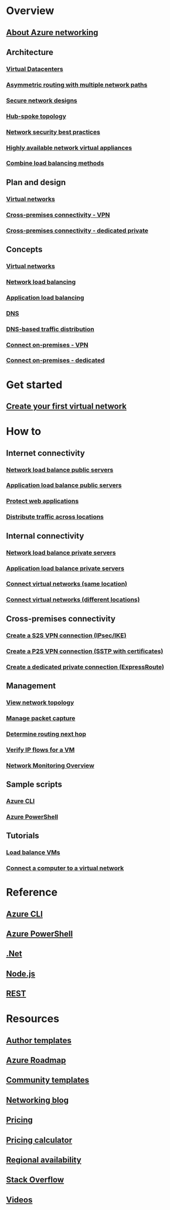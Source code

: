 # Overview
## [About Azure networking](networking-overview.md)
## Architecture
### [Virtual Datacenters](networking-virtual-datacenter.md)
### [Asymmetric routing with multiple network paths](../expressroute/expressroute-asymmetric-routing.md?toc=%2fazure%2fnetworking%2ftoc.json)
### [Secure network designs](../best-practices-network-security.md?toc=%2fazure%2fnetworking%2ftoc.json)
### [Hub-spoke topology](https://docs.microsoft.com/azure/architecture/reference-architectures/hybrid-networking/hub-spoke)
### [Network security best practices](../security/azure-security-network-security-best-practices.md?toc=%2fazure%2fnetworking%2ftoc.json)
### [Highly available network virtual appliances](https://docs.microsoft.com/azure/architecture/reference-architectures/dmz/nva-ha )
### [Combine load balancing methods](../traffic-manager/traffic-manager-load-balancing-azure.md?toc=%2fazure%2fnetworking%2ftoc.json)
## Plan and design
### [Virtual networks](../virtual-network/virtual-network-vnet-plan-design-arm.md?toc=%2fazure%2fnetworking%2ftoc.json)
### [Cross-premises connectivity - VPN](../vpn-gateway/vpn-gateway-plan-design.md?toc=%2fazure%2fnetworking%2ftoc.json)
### [Cross-premises connectivity - dedicated private](../expressroute/expressroute-workflows.md?toc=%2fazure%2fnetworking%2ftoc.json)

##  Concepts
### [Virtual networks](../virtual-network/virtual-networks-overview.md?toc=%2fazure%2fnetworking%2ftoc.json)
### [Network load balancing](../load-balancer/load-balancer-overview.md?toc=%2fazure%2fnetworking%2ftoc.json)
### [Application load balancing](../application-gateway/application-gateway-introduction.md?toc=%2fazure%2fnetworking%2ftoc.json)
### [DNS](../dns/dns-overview.md?toc=%2fazure%2fnetworking%2ftoc.json)
### [DNS-based traffic distribution](../traffic-manager/traffic-manager-overview.md?toc=%2fazure%2fnetworking%2ftoc.json)
### [Connect on-premises - VPN](../vpn-gateway/vpn-gateway-about-vpngateways.md?toc=%2fazure%2fnetworking%2ftoc.json)
### [Connect on-premises - dedicated](../expressroute/expressroute-introduction.md?toc=%2fazure%2fnetworking%2ftoc.json)


# Get started
## [Create your first virtual network](../virtual-network/quick-create-portal.md?toc=%2fazure%2fnetworking%2ftoc.json)

# How to
## Internet connectivity
### [Network load balance public servers](../load-balancer/load-balancer-get-started-internet-portal.md?toc=%2fazure%2fnetworking%2ftoc.json)
### [Application load balance public servers](../application-gateway/application-gateway-create-gateway-portal.md?toc=%2fazure%2fnetworking%2ftoc.json)
### [Protect web applications](../application-gateway/application-gateway-web-application-firewall-portal.md?toc=%2fazure%2fnetworking%2ftoc.json)
### [Distribute traffic across locations](../traffic-manager/traffic-manager-configure-geographic-routing-method.md?toc=%2fazure%2fnetworking%2ftoc.json)
## Internal connectivity
### [Network load balance private servers](../load-balancer/load-balancer-get-started-ilb-arm-portal.md?toc=%2fazure%2fnetworking%2ftoc.json)
### [Application load balance private servers](../application-gateway/application-gateway-ilb-arm.md?toc=%2fazure%2fnetworking%2ftoc.json)
### [Connect virtual networks (same location)](../virtual-network/virtual-networks-create-vnetpeering-arm-portal.md?toc=%2fazure%2fnetworking%2ftoc.json)
### [Connect virtual networks (different locations)](../vpn-gateway/vpn-gateway-howto-vnet-vnet-resource-manager-portal.md?toc=%2fazure%2fnetworking%2ftoc.json)
## Cross-premises connectivity
### [Create a S2S VPN connection (IPsec/IKE)](../vpn-gateway/vpn-gateway-howto-site-to-site-resource-manager-portal.md?toc=%2fazure%2fnetworking%2ftoc.json)
### [Create a P2S VPN connection (SSTP with certificates)](../vpn-gateway/vpn-gateway-howto-point-to-site-resource-manager-portal.md?toc=%2fazure%2fnetworking%2ftoc.json)
### [Create a dedicated private connection (ExpressRoute)](../expressroute/expressroute-howto-circuit-portal-resource-manager.md?toc=%2fazure%2fnetworking%2ftoc.json)

## Management
### [View network topology](../network-watcher/network-watcher-topology-powershell.md?toc=%2fazure%2fnetworking%2ftoc.json)
### [Manage packet capture](../network-watcher/network-watcher-packet-capture-manage-portal.md?toc=%2fazure%2fnetworking%2ftoc.json)
### [Determine routing next hop](../network-watcher/network-watcher-check-next-hop-portal.md?toc=%2fazure%2fnetworking%2ftoc.json)
### [Verify IP flows for a VM](../network-watcher/network-watcher-check-ip-flow-verify-portal.md?toc=%2fazure%2fnetworking%2ftoc.json)
### [Network Monitoring Overview](network-monitoring-overview.md?toc=%2fazure%2fnetworking%2ftoc.json)

## Sample scripts
### [Azure CLI](cli-samples.md)
### [Azure PowerShell](powershell-samples.md)

## Tutorials
### [Load balance VMs](../virtual-machines/linux/tutorial-load-balance-nodejs.md?toc=%2fazure%2fnetworking%2ftoc.json)
### [Connect a computer to a virtual network](../vpn-gateway/vpn-gateway-howto-point-to-site-resource-manager-portal.md?toc=%2fazure%2fnetworking%2ftoc.json)

# Reference
## [Azure CLI](https://docs.microsoft.com/cli/azure/network)
## [Azure PowerShell](https://docs.microsoft.com/powershell/module/azurerm.network/?view=azurermps-3.8.0)
## [.Net](https://docs.microsoft.com/dotnet/api/microsoft.azure.management.network?view=azuremgmtnetwork-9.1.0-preview)
## [Node.js](https://azure.microsoft.com/develop/nodejs/#azure-sdk)
## [REST](https://msdn.microsoft.com/library/mt163658.aspx)

# Resources
## [Author templates](/azure/azure-resource-manager/resource-group-authoring-templates?toc=%2fazure%2fnetworking%2ftoc.json)
## [Azure Roadmap](https://azure.microsoft.com/roadmap/?category=networking)
## [Community templates](https://azure.microsoft.com/resources/templates/)
## [Networking blog](http://azure.microsoft.com/blog/topics/networking)
## [Pricing](https://azure.microsoft.com/pricing)
## [Pricing calculator](https://azure.microsoft.com/pricing/calculator/)
## [Regional availability](https://azure.microsoft.com/regions/services/)
## [Stack Overflow](http://stackoverflow.com/questions/tagged/azure-virtual-network)
## [Videos](https://azure.microsoft.com/resources/videos/index/?services=virtual-network)


